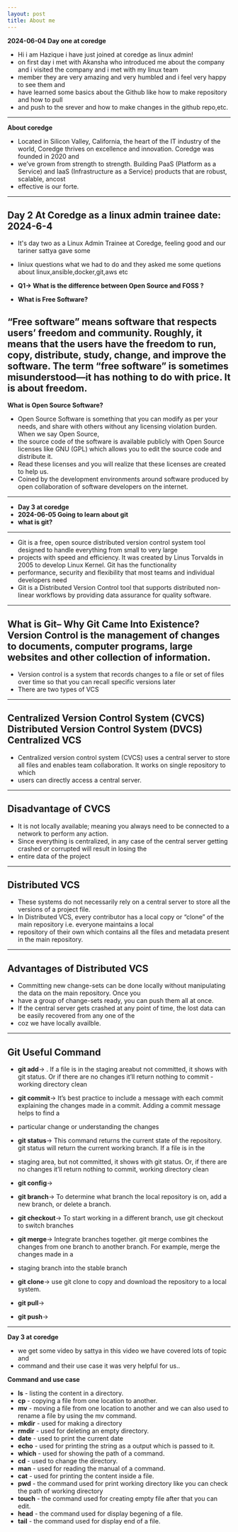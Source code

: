 ```yaml
---
layout: post
title: About me
---
```

**2024-06-04**
**Day one at coredge**

 - Hi i am Hazique i have just joined at coredge as linux admin!
 - on first day i met with Akansha who introduced me about the company and i visited the company and i met with my linux team
 - member they are very amazing and very humbled  and i feel very happy to see them and
 - have learned some basics about the Github like how to make repository and how to pull 
 - and push to the srever and how to make changes in the github repo,etc.

---
 **About coredge**
  - Located in Silicon Valley, California, the heart of the IT industry of the world, Coredge thrives on excellence and innovation. Coredge was founded in 2020 and
  - we’ve grown from strength to strength. Building PaaS (Platform as a Service) and IaaS (Infrastructure as a Service) products that are robust, scalable, ancost 
  - effective is our forte.

---
  **Day 2 At Coredge as a linux admin trainee**
  **date: 2024-6-4**
---
  - It's day two as a Linux Admin Trainee at Coredge, feeling good and our tariner sattya gave some
  - liniux questions what we had to do and they asked me some quetions about linux,ansible,docker,git,aws etc 

  - **Q1-> What is the difference between Open Source and FOSS ?**
  - **What is Free Software?**
  
  “Free software” means software that respects users’ freedom and community. Roughly, it means that the users have the freedom to run, copy, distribute, study, 
   change, and improve the software. The term “free software” is sometimes misunderstood—it has nothing to do with price. It is about freedom. 
---

**What is Open Source Software?**

 - Open Source Software is something that you can modify as per your needs, and share with others without any licensing violation burden. When we say Open Source, 
 -  the source code of the software is available publicly with Open Source licenses like GNU (GPL) which allows you to edit the source code and distribute it. 
 - Read these licenses and you will realize that these licenses are created to help us.
 - Coined by the development environments around software produced by open collaboration of software developers on the internet.

---
  - **Day 3 at coredge**
  - **2024-06-05 Going to learn about git**
  - **what is git?**
---
  - Git is a free, open source distributed version control system tool designed to handle everything from small to very large
  - projects with speed and efficiency. It was created by Linus Torvalds in 2005 to develop Linux Kernel. Git has the functionality
  - performance, security and flexibility that most teams and individual developers need
  - Git is a Distributed Version Control tool that supports distributed non-linear workflows by providing data assurance for quality software.

---

**What is Git– Why Git Came Into Existence?**
**Version Control** is the management of changes to documents, computer programs, large websites and other collection of information.
---   
  - Version control is a system that records changes to a file or set of files over time so that you can recall specific versions later
  - There are two types of VCS
---


**Centralized Version Control System (CVCS)**
**Distributed Version Control System (DVCS)**
 **Centralized VCS**
---   
  - Centralized version control system (CVCS) uses a central server to store all files and enables team collaboration. It works on single repository to which 
  - users can directly access a central server.
--- 

**Disadvantage of CVCS**
---
  - It is not locally available; meaning you always need to be connected to a network to perform any action.
  - Since everything is centralized, in any case of the central server getting crashed or corrupted will result in losing the
  -   entire data of the project
---

**Distributed VCS**
--- 
  - These systems do not necessarily rely on a central server to store all the versions of a project file.
  - In Distributed VCS, every contributor has a local copy or “clone” of the main repository i.e. everyone maintains a local
  - repository of their own which contains all the files and metadata present in the main repository.

---

**Advantages of Distributed VCS**
---    
  - Committing new change-sets can be done locally without manipulating the data on the main repository. Once you
  - have a group of change-sets ready, you can push them all at once.
  - If the central server gets crashed at any point of time, the lost data can be easily recovered from any one of the
  - coz we have locally availble.
    
---

 **Git Useful Command**
---      
  - **git add**-> . If a file is in the staging areabut not committed, it shows with git status. Or if there are no changes it’ll return nothing to commit      - 
 working directory clean
  - **git commit**->  It’s best practice to include a message with each commit explaining the changes made in a commit. Adding a commit message helps to find a 
  - particular change or understanding the changes
  - **git status**-> This command returns the current state of the repository. git status will return the current working branch. If a file is in the             
  - staging area, but not committed, it shows with git status. Or, if there are no changes it’ll return nothing to commit, working directory clean
  
  - **git config**-> 
 
  - **git branch**-> To determine what branch the local repository is on, add a new branch, or delete a branch.
 
  - **git checkout**-> To start working in a different branch, use git checkout to switch branches
 
  - **git merge**-> Integrate branches together. git merge combines the changes from one branch to another branch. For example, merge the changes made in a      
  - staging branch into the stable branch
 
  - **git clone**-> use git clone to copy and download the repository to a local system.
 
  - **git pull**->
 
  - **git push**->

---
  **Day 3 at coredge**
  - we get some video by sattya in this video we have covered lots of topic and
  - command and their use case it was very helpful for us..
 
 **Command and use case**
 
 - **ls** - listing the content in a directory.
 - **cp** - copying a file from one location to another.
 - **mv** - moving a file from one location to another and we can also used to rename a file by using the mv command.
 - **mkdir** - used for making a directory
 - **rmdir** - used for deleting an empty directory.
 - **date** - used to print the current date
 - **echo** - used for printing the string as a output which is passed to it.
 - **which** - used for showing the path of a command.
 - **cd** - used to change the directory.
 - **man** - used for reading the manual of a command.
 - **cat** - used for printing the content inside a file.
 - **pwd** - the command used for print working directory like you can check the path of working directory
 - **touch** - the command used for creating empty file after that you can edit.
 - **head** - the command used for display begening of a file.
 - **tail** - the command used for display end of a file.
 
